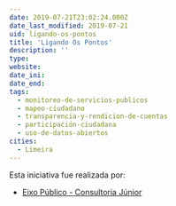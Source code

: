 ```yaml
---
date: 2019-07-21T23:02:24.000Z
date_last_modified: 2019-07-21
uid: ligando-os-pontos
title: 'Ligando Os Pontos'
description: ''
type: 
website: 
date_ini: 
date_end: 
tags:
  - monitoreo-de-servicios-publicos
  - mapeo-ciudadano
  - transparencia-y-rendicion-de-cuentas
  - participación-ciudadana
  - uso-de-datos-abiertos
cities: 
  - Limeira
---
```


Esta iniciativa fue realizada por:

- [Eixo Público - Consultoria Júnior](/organizaciones/eixo-publico-consultoria-junior)
